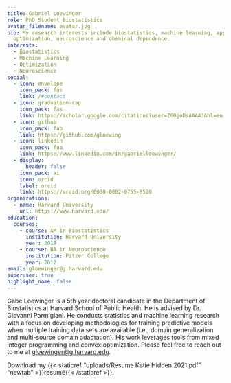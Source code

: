 ```yaml
---
title: Gabriel Loewinger
role: PhD Student Biostatistics
avatar_filename: avatar.jpg
bio: My research interests include biostatistics, machine learning, applied
  optimization, neuroscience and chemical dependence.
interests:
  - Biostatistics
  - Machine Learning
  - Optimization
  - Neuroscience
social:
  - icon: envelope
    icon_pack: fas
    link: /#contact
  - icon: graduation-cap
    icon_pack: fas
    link: https://scholar.google.com/citations?user=ZGBjoDsAAAAJ&hl=en
  - icon: github
    icon_pack: fab
    link: https://github.com/gloewing
  - icon: linkedin
    icon_pack: fab
    link: https://www.linkedin.com/in/gabrielloewinger/
  - display:
      header: false
    icon_pack: ai
    icon: orcid
    label: orcid
    link: https://orcid.org/0000-0002-0755-8520
organizations:
  - name: Harvard University
    url: https://www.harvard.edu/
education:
  courses:
    - course: AM in Biostatistics
      institution: Harvard University
      year: 2019
    - course: BA in Neuroscience
      institution: Pitzer College
      year: 2012
email: gloewinger@g.harvard.edu
superuser: true
highlight_name: false
---
```

Gabe Loewinger is a 5th year doctoral candidate in the Department of Biostatistics at Harvard School of Public Health. He is advised by Dr. Giovanni Parmigiani. He conducts statistics and machine learning research with a focus on developing methodologies for training predictive models when multiple training data sets are available (i.e., domain generalization and multi-source domain adaptation). His work leverages tools from mixed integer programming and convex optimization. Please feel free to reach out to me at gloewinger@g.harvard.edu.

Download my {{< staticref “uploads/Resume Katie Hidden 2021.pdf” “newtab” >}}resumé{{< /staticref >}}.